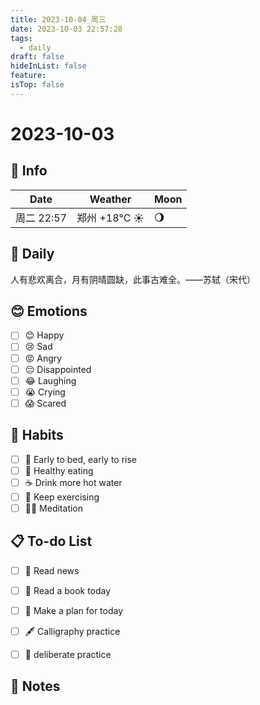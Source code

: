 ```yaml
---
title: 2023-10-04_周三
date: 2023-10-03 22:57:28
tags:
  - daily
draft: false
hideInList: false
feature: 
isTop: false
---
```



# 2023-10-03

## 📅 Info

| Date           | Weather      | Moon |
| -------------- | ------------ | ---- |
| 周二 22:57 | 郑州 +18°C ☀️   | 🌖 |

## 📖 Daily

人有悲欢离合，月有阴晴圆缺，此事古难全。——苏轼（宋代）

## 😊 Emotions

- [ ] 😊 Happy
- [ ] 😢 Sad
- [ ] 😡 Angry
- [ ] 😔 Disappointed
- [ ] 😂 Laughing
- [ ] 😭 Crying
- [ ] 😱 Scared

## 🍎 Habits

- [ ] 🌅 Early to bed, early to rise
- [ ] 🥕 Healthy eating
- [ ] ☕️ Drink more hot water
- [ ] 💪 Keep exercising
- [ ] 🧘‍♂️ Meditation

## 📋 To-do List

- [ ] 📰 Read news
- [ ] 📖 Read a book today
- [ ] 📝 Make a plan for today
- [ ] 🖋️ Calligraphy practice
- [ ] 🎯 deliberate practice


## 📝 Notes